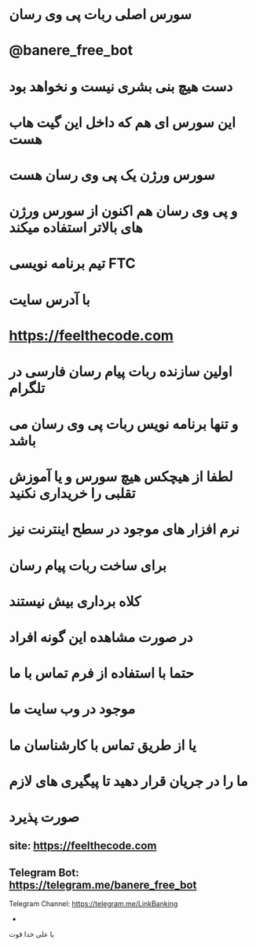 # سورس اصلی ربات پی وی رسان
# @banere_free_bot
# دست هیچ بنی بشری نیست و نخواهد بود

# این سورس ای هم که داخل این گیت هاب هست
# سورس ورژن یک پی وی رسان هست
# و پی وی رسان هم اکنون از سورس ورژن های بالاتر استفاده میکند

# تیم برنامه نویسی FTC
# با آدرس سایت
# https://feelthecode.com

# اولین سازنده ربات پیام رسان فارسی در تلگرام
# و تنها برنامه نویس ربات پی وی رسان می باشد

# لطفا از هیچکس هیچ سورس و یا آموزش تقلبی را خریداری نکنید
# نرم افزار های موجود در سطح اینترنت نیز
# برای ساخت ربات پیام رسان
# کلاه برداری بیش نیستند

# در صورت مشاهده این گونه افراد
# حتما با استفاده از فرم تماس با ما
# موجود در وب سایت ما
# یا از طریق تماس با کارشناسان ما
# ما را در جریان قرار دهید تا پیگیری های لازم
# صورت پذیرد

site: https://feelthecode.com
-
Telegram Bot: https://telegram.me/banere_free_bot
-
Telegram Channel: https://telegram.me/LinkBanking

-
یا علی خدا قوت
